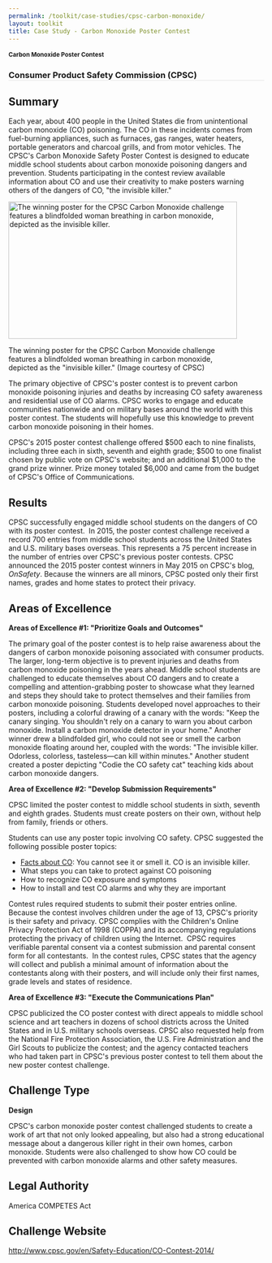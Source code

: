 ```yaml
---
permalink: /toolkit/case-studies/cpsc-carbon-monoxide/
layout: toolkit
title: Case Study - Carbon Monoxide Poster Contest
---
```



<!--// OPEN #page-wrap //-->
<div id="page-wrap">


<div class="inner-page-wrap has-no-sidebar portfolio-type-standard row clearfix">

<!-- OPEN article -->
<article
class="portfolio-article col-sm-12 clearfix post-67 portfolio type-portfolio status-publish has-post-thumbnail hentry portfolio-category-design portfolio-category-1-2 portfolio-category-2-2"
id="67" itemscope="" itemtype="http://schema.org/CreativeWork">



<div class="container">
</div>

<div class="portfolio-item-content">


<div class="container port-detail-media-container"><!-- OPEN .container -->

<figure class="media-wrap col-sm-12">
</figure>

</div><!-- CLOSE .container -->

<div class="grid-container padding-bottom-5">

<section class="article-body-wrap col-sm-9">
<section class="portfolio-detail-description">
<div class="body-text clearfix" itemprop="description">

<section class="container">
<div class="row">
<div class="spb_content_element col-sm-12 spb_text_column">
<div class="spb_wrapper clearfix">
<h1>Carbon Monoxide Poster Contest</h1>
<h3 style="border-bottom: 1px solid #e4e4e4;" class="spb-heading spb-text-heading"><span>Consumer Product Safety Commission (CPSC)</span>
</h3>

<h2>Summary</h2>
<p>Each year, about 400 people in the United States die from
unintentional carbon monoxide (CO) poisoning. The CO in
these incidents comes from fuel-burning appliances, such as
furnaces, gas ranges, water heaters, portable generators and
charcoal grills, and from motor vehicles. The CPSC's Carbon
Monoxide Safety Poster Contest is designed to educate middle
school students about carbon monoxide poisoning dangers and
prevention. Students participating in the contest review
available information about CO and use their creativity to
make posters warning others of the dangers of CO, "the
invisible killer."</p>
<div id="attachment_761" style="max-width: 460px"
class="wp-caption alignleft"><a
href="{{ site.baseurl }}/assets/images/toolkit/case-studies/CPSC-Carbon-Monoxide-Poster-Challenge-e1474484912491.jpg"><img
class="wp-image-761"
src="{{ site.baseurl }}/assets/images/toolkit/case-studies/CPSC-Carbon-Monoxide-Poster-Challenge-e1474484912491.jpg"
alt="The winning poster for the CPSC Carbon Monoxide challenge features a blindfolded woman breathing in carbon monoxide, depicted as the invisible killer."
sizes="(max-width: 450px) 100vw, 450px" width="450"
height="270"></a>
<p class="wp-caption-text">The winning poster for the CPSC
Carbon Monoxide challenge features a blindfolded woman
breathing in carbon monoxide, depicted as the "invisible
killer." (Image courtesy of CPSC)</p></div>
<p>The primary objective of CPSC's poster contest is to prevent
carbon monoxide poisoning injuries and deaths by increasing
CO safety awareness and residential use of CO alarms. CPSC
works to engage and educate communities nationwide and on
military bases around the world with this poster contest.
The students will hopefully use this knowledge to prevent
carbon monoxide poisoning in their homes.</p>
<p>CPSC's 2015 poster contest challenge offered $500 each to
nine finalists, including three each in sixth, seventh and
eighth grade; $500 to one finalist chosen by public vote on
CPSC's website; and an additional $1,000 to the grand prize
winner. Prize money totaled $6,000 and came from the budget
of CPSC's Office of Communications.</p>
<h2>Results</h2>
<p>CPSC successfully engaged middle school students on the
dangers of CO with its poster contest. &nbsp;In 2015, the
poster contest challenge received a record 700 entries from
middle school students across the United States and U.S.
military bases overseas. This represents a 75 percent
increase in the number of entries over CPSC's previous
poster contests. CPSC announced the 2015 poster contest
winners in May 2015 on CPSC's blog, <em>OnSafety</em>.
Because the winners are all minors, CPSC posted only their
first names, grades and home states to protect their
privacy.</p>
<h2>Areas of Excellence</h2>
<p><strong>Areas of Excellence #1: "Prioritize Goals and
Outcomes"</strong></p>
<p>The primary goal of the poster contest is to help raise
awareness about the dangers of carbon monoxide poisoning
associated with consumer products. The larger, long-term
objective is to prevent injuries and deaths from carbon
monoxide poisoning in the years ahead. Middle school
students are challenged to educate themselves about CO
dangers and to create a compelling and attention-grabbing
poster to showcase what they learned and steps they should
take to protect themselves and their families from carbon
monoxide poisoning. Students developed novel approaches to
their posters, including a colorful
drawing of a canary with the words: "Keep the canary
singing. You shouldn't rely on a canary to warn you about
carbon monoxide. Install a carbon monoxide detector in your
home." Another winner drew a blindfolded
girl, who could not see or smell the carbon monoxide
floating around her, coupled with the words: "The invisible
killer. Odorless, colorless, tasteless—can kill within
minutes." Another student created a poster depicting "Codie
the CO safety cat" teaching kids about carbon
monoxide dangers.</p>
<p><strong>Area of Excellence #2: "Develop Submission
Requirements"</strong></p>
<p>CPSC limited the poster contest to middle school students in
sixth, seventh and eighth grades. Students must create
posters on their own, without help from family, friends or
others.</p>
<p>Students can use any poster topic involving CO safety. CPSC
suggested the following possible poster topics:</p>
<ul>
<li>
<a href="http://www.cpsc.gov/en/Safety-Education/Safety-Education-Centers/Carbon-Monoxide-Information-Center/">Facts
about CO</a>: You cannot see it or smell it. CO is
an invisible killer.
</li>
<li>What steps you can take to protect against CO
poisoning
</li>
<li>How to recognize CO exposure and symptoms</li>
<li>How to install and test CO alarms and why they are
important
</li>
</ul>
<p>Contest rules required students to submit their poster
entries online. Because
the contest involves children under the age of 13, CPSC's
priority is their safety and privacy. CPSC complies with the
Children's Online Privacy Protection Act of 1998 (COPPA) and
its accompanying regulations protecting the privacy of
children using the Internet.&nbsp; CPSC requires verifiable
parental consent via a contest submission and parental
consent form for all contestants.&nbsp; In the contest
rules, CPSC states that the agency will collect and publish
a minimal amount of information about the contestants along
with their posters, and will include only their first names,
grade levels and states of residence.</p>
<p><strong>Area of Excellence #3: "Execute the
Communications Plan"</strong></p>
<p>CPSC publicized the CO poster contest with direct appeals to
middle school science and art teachers in dozens of school
districts across the United States and in U.S. military
schools overseas. CPSC also requested help from the National
Fire Protection Association, the U.S. Fire Administration
and the Girl Scouts to publicize the contest; and the agency
contacted teachers who had taken part in CPSC's previous
poster contest to tell them about the new poster contest
challenge.</p>
<h2>Challenge Type</h2>
<p><strong>Design</strong></p>
<p>CPSC's carbon monoxide poster contest challenged students to
create a work of art that not only looked appealing, but
also had a strong educational message about a dangerous
killer right in their own homes, carbon monoxide. Students
were also challenged to show how CO could be prevented with
carbon monoxide alarms and other safety measures.</p>
<h2>Legal Authority</h2>
<p>America COMPETES Act</p>
<h2></h2>
<h2>Challenge Website</h2>
<p>
<a href="http://www.cpsc.gov/en/Safety-Education/CO-Contest-2014/">http://www.cpsc.gov/en/Safety-Education/CO-Contest-2014/</a>
</p>

</div>
</div>
</div>
</section>




</div>


<!--// WordPress Hook //-->

<!--// CLOSE #page-wrap //-->
